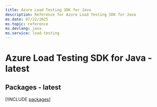 ```yaml
---
title: Azure Load Testing SDK for Java
description: Reference for Azure Load Testing SDK for Java
ms.date: 07/22/2025
ms.topic: reference
ms.devlang: java
ms.service: load-testing
---
```

# Azure Load Testing SDK for Java - latest
## Packages - latest
[!INCLUDE [packages](load-testing-index.md)]
